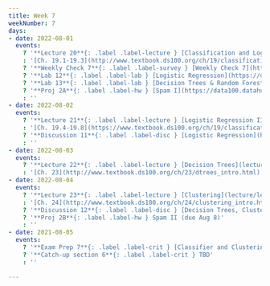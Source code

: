 ```yaml
---
title: Week 7
weekNumber: 7
days:
- date: 2022-08-01
  events:
    ? '**Lecture 20**{: .label .label-lecture } [Classification and Logistic Regression I](lecture/lec20)'
    : '[Ch. 19.1-19.3](http://www.textbook.ds100.org/ch/19/classification_intro.html)'
    ? '**Weekly Check 7**{: .label .label-survey } [Weekly Check 7](https://forms.gle/97EU3tHqbr72GHTw7)'
    ? '**Lab 12**{: .label .label-lab } [Logistic Regression](https://data100.datahub.berkeley.edu/hub/user-redirect/git-pull?repo=https%3A%2F%2Fgithub.com%2FDS-100%2Fsu22&branch=main&urlpath=lab%2Ftree%2Fsu22%2Flab%2Flab12%2Flab12.ipynb) (due Aug 6)'
    ? '**Lab 13**{: .label .label-lab } [Decision Trees & Random Forests](https://data100.datahub.berkeley.edu/hub/user-redirect/git-pull?repo=https%3A%2F%2Fgithub.com%2FDS-100%2Fsu22&branch=main&urlpath=lab%2Ftree%2Fsu22%2Flab%2Flab13%2Flab13.ipynb) (due Aug 6)'
    ? '**Proj 2A**{: .label .label-hw } [Spam I](https://data100.datahub.berkeley.edu/hub/user-redirect/git-pull?repo=https%3A%2F%2Fgithub.com%2FDS-100%2Fsu22&branch=main&urlpath=lab%2Ftree%2Fsu22%2Fproj%2Fproj2a%2Fproj2a.ipynb) (due Aug 4)'
    : ''
- date: 2022-08-02
  events:
    ? '**Lecture 21**{: .label .label-lecture } [Logistic Regression II](lecture/lec21)'
    : '[Ch. 19.4-19.8](https://www.textbook.ds100.org/ch/19/classification_log_reg.html)'
    ? '**Discussion 11**{: .label .label-disc } [Logistic Regression](https://drive.google.com/file/d/1UT-jMRav1LnvO2WyjzqVcrsxjVoQnuCl/view?usp=sharing)'
    : ''
- date: 2022-08-03
  events:
    ? '**Lecture 22**{: .label .label-lecture } [Decision Trees](lecture/lec22)'
    : '[Ch. 23](http://www.textbook.ds100.org/ch/23/dtrees_intro.html)'
- date: 2022-08-04
  events:
    ? '**Lecture 23**{: .label .label-lecture } [Clustering](lecture/lec23)'
    : '[Ch. 24](http://www.textbook.ds100.org/ch/24/clustering_intro.html)'
    ? '**Discussion 12**{: .label .label-disc } [Decision Trees, Clustering](https://drive.google.com/file/d/13RdStRDJwcnjNbQGiPefvfxWF8UKJFMR/view?usp=sharing)'
    ? '**Proj 2B**{: .label .label-hw } Spam II (due Aug 8)'
    : ''
- date: 2021-08-05
  events:
    ? '**Exam Prep 7**{: .label .label-crit } [Classifier and Clustering](https://drive.google.com/file/d/1FKRdNpYHDzjhYlTxA9BCmWtDKrYuGJKE/view?usp=sharing)'
    ? '**Catch-up section 6**{: .label .label-crit } TBD'
    : ''

---
```

